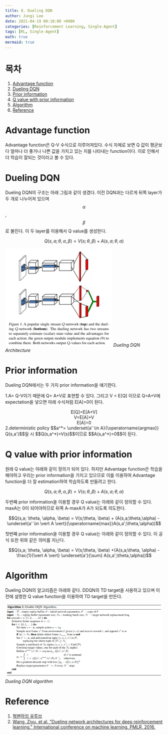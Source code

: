 ```yaml
---
title: 8. Dueling DQN 
author: Jungi Lee
date: 2021-04-19 00:10:00 +0900
categories: [Reinforcement Learning, Single-Agent]
tags: [RL, Single-Agent]
math: true
mermaid: true
---
```

# 목차 
1. [Advantage function](#advantage-function)  
1. [Dueling DQN](#dueling-dqn)  
1. [Prior information](#prior-information)  
1. [Q value with prior information](#q-value-with-prior-information)    
1. [Algorithm](#algorithm)  
1. [Reference](#reference)  

# Advantage function

Advantage function은 Q-V 수식으로 이루어져있다. 수식 자체로 보면 Q 값이 평균보다 얼마나 더 좋거나 나쁜 값을 가지고 있는 지를 나타내는 function이다. 이로 인해서 더 학습이 잘되는 것이라고 볼 수 있다. 

# Dueling DQN

Dueling DQN의 구조는 아래 그림과 같이 생겼다. 이전 DQN과는 다르게 뒤쪽 layer가 두 개로 나누어져 있으며 $$\alpha$$, $$\beta$$로 불린다. 이 두 layer를 이용해서 Q value를 생성한다.

$$Q(s,a; \theta, \alpha, \beta) = V(s;\theta, \beta) + A(s,a;\theta,\alpha)$$

![architecture][architecture]
_Dueling DQN Architecture_

# Prior information

Dueling DQN에서는 두 가지 prior information을 얘기한다.

1.A= Q-V이기 때문에 Q= A+V로 표현할 수 있다. 그리고 V = E[Q] 이므로 Q=A+V에 expectation을 넣으면 아래 수식처럼 E[A]=0이 된다.  
<center>E[Q]=E[A+V]</center>  
<center>V=E[A]+V</center>  
<center>E[A]=0</center>   
2.deterministic policy $$a^*= \underset{a' \in A}{\operatorname{argmax}} Q(s,a')$$일 시  $$Q(s,a^*)=V(s)$$이므로 $$A(s,a^*)=0$$이 된다.

# Q value with prior information

원래 Q value는 아래와 같이 정의가 되어 있다. 하지만 Advantage function은 학습을 해야하고 우리는 prior information을 가지고 있으므로 이를 이용하여 Advantage function을 더 잘 estimation하여 학습하도록 만들려고 한다.  

$$Q(s,a; \theta, \alpha, \beta) = V(s;\theta, \beta) + A(s,a;\theta,\alpha)$$

두번째 prior information을 이용할 경우 Q value는 아래와 같이 정의할 수 있다. maxA는 0이 되어야하므로 뒤쪽 A-maxA가 A가 되도록 의도한다.

$$Q(s,a; \theta, \alpha, \beta) = V(s;\theta, \beta) + (A(s,a;\theta,\alpha) - \underset{a' \in \vert A \vert}{\operatorname{max}}A(s,a';\theta,\alpha))$$

첫번째 prior information을 이용할 경우 Q value는 아래와 같이 정의할 수 있다. 이 공식 또한 위와 같은 의미를 지닌다.

$$Q(s,a; \theta, \alpha, \beta) = V(s;\theta, \beta) +(A(s,a;\theta, \alpha) - \frac{1}{\vert A \vert} \underset{a'}{\sum} A(s,a';\theta,\alpha))$$

# Algorithm

Dueling DQN의 알고리즘은 아래와 같다. DDQN의 TD target을 사용하고 있으며 이전에 설명한 Q value function을 이용하여 TD target을 만든다.

![algorithm][algorithm]
_Dueling DQN algorithm_

# Reference
1. [혁펜하임 유투브][혁펜하임 유투브]  
1. [Wang, Ziyu, et al. "Dueling network architectures for deep reinforcement learning." International conference on machine learning. PMLR, 2016.][Dueling DQN] 

[혁펜하임 유투브]: https://www.youtube.com/watch?v=cvctS4xWSaU&list=PL_iJu012NOxehE8fdF9me4TLfbdv3ZW8g  
[Dueling DQN]: https://arxiv.org/pdf/1511.06581.pdf

[architecture]: /assets/img/Single-agent/Dueling_DQN/architecture.png
[algorithm]: /assets/img/Single-agent/Dueling_DQN/algorithm.png



